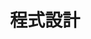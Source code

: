 ---
layout: allposts_program
title: 程式設計
description: Blog posts about program
permalink: /posts_program/
---